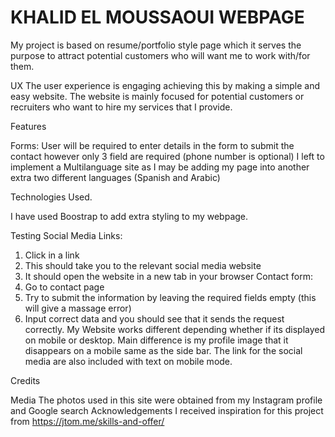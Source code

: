 # KHALID EL MOUSSAOUI WEBPAGE

My project is based on resume/portfolio style page which it serves the purpose to attract potential customers who will want me to work with/for them.

UX
The user experience is engaging achieving this by making a simple and easy website. 
The website is mainly focused for potential customers or recruiters who want to hire my services that I provide. 

Features

Forms: User will be required to enter details in the form to submit the contact however only 3 field are required (phone number is optional)
I left to implement a Multilanguage site as I may be adding my page into another extra two different languages (Spanish and Arabic)

Technologies Used.

I have used Boostrap to add extra styling to my webpage.

Testing
Social Media Links: 
1.	Click in a link
2.	This should take you to the relevant social media website
3.	It should open the website in a new tab in your browser
Contact form:
1.	Go to contact page 
2.	Try to submit the information by leaving the required fields empty (this will give a massage error)
3.	Input correct data and you should see that it sends the request correctly. 
My Website works different depending whether if its displayed on mobile or desktop. Main difference is my profile image that it disappears on a mobile same as the side bar. 
The link for the social media are also included with text on mobile mode.  

Credits

Media
The photos used in this site were obtained from my Instagram profile and Google search
Acknowledgements
I received inspiration for this project from https://jtom.me/skills-and-offer/
